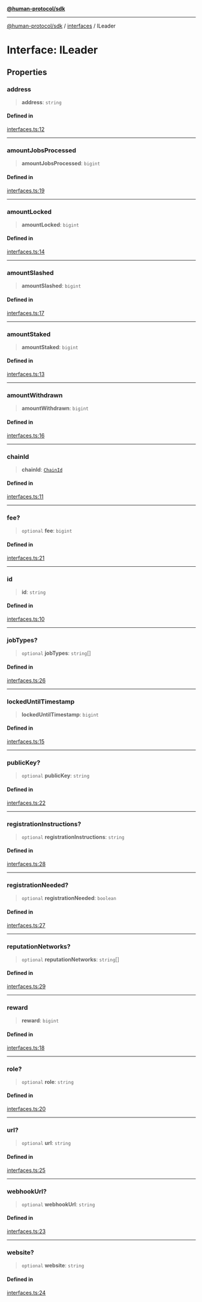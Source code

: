 [**@human-protocol/sdk**](../../README.md)

***

[@human-protocol/sdk](../../modules.md) / [interfaces](../README.md) / ILeader

# Interface: ILeader

## Properties

### address

> **address**: `string`

#### Defined in

[interfaces.ts:12](https://github.com/humanprotocol/human-protocol/blob/90708c31f10beb8c39c0abd078b41cb6cae38b08/packages/sdk/typescript/human-protocol-sdk/src/interfaces.ts#L12)

***

### amountJobsProcessed

> **amountJobsProcessed**: `bigint`

#### Defined in

[interfaces.ts:19](https://github.com/humanprotocol/human-protocol/blob/90708c31f10beb8c39c0abd078b41cb6cae38b08/packages/sdk/typescript/human-protocol-sdk/src/interfaces.ts#L19)

***

### amountLocked

> **amountLocked**: `bigint`

#### Defined in

[interfaces.ts:14](https://github.com/humanprotocol/human-protocol/blob/90708c31f10beb8c39c0abd078b41cb6cae38b08/packages/sdk/typescript/human-protocol-sdk/src/interfaces.ts#L14)

***

### amountSlashed

> **amountSlashed**: `bigint`

#### Defined in

[interfaces.ts:17](https://github.com/humanprotocol/human-protocol/blob/90708c31f10beb8c39c0abd078b41cb6cae38b08/packages/sdk/typescript/human-protocol-sdk/src/interfaces.ts#L17)

***

### amountStaked

> **amountStaked**: `bigint`

#### Defined in

[interfaces.ts:13](https://github.com/humanprotocol/human-protocol/blob/90708c31f10beb8c39c0abd078b41cb6cae38b08/packages/sdk/typescript/human-protocol-sdk/src/interfaces.ts#L13)

***

### amountWithdrawn

> **amountWithdrawn**: `bigint`

#### Defined in

[interfaces.ts:16](https://github.com/humanprotocol/human-protocol/blob/90708c31f10beb8c39c0abd078b41cb6cae38b08/packages/sdk/typescript/human-protocol-sdk/src/interfaces.ts#L16)

***

### chainId

> **chainId**: [`ChainId`](../../enums/enumerations/ChainId.md)

#### Defined in

[interfaces.ts:11](https://github.com/humanprotocol/human-protocol/blob/90708c31f10beb8c39c0abd078b41cb6cae38b08/packages/sdk/typescript/human-protocol-sdk/src/interfaces.ts#L11)

***

### fee?

> `optional` **fee**: `bigint`

#### Defined in

[interfaces.ts:21](https://github.com/humanprotocol/human-protocol/blob/90708c31f10beb8c39c0abd078b41cb6cae38b08/packages/sdk/typescript/human-protocol-sdk/src/interfaces.ts#L21)

***

### id

> **id**: `string`

#### Defined in

[interfaces.ts:10](https://github.com/humanprotocol/human-protocol/blob/90708c31f10beb8c39c0abd078b41cb6cae38b08/packages/sdk/typescript/human-protocol-sdk/src/interfaces.ts#L10)

***

### jobTypes?

> `optional` **jobTypes**: `string`[]

#### Defined in

[interfaces.ts:26](https://github.com/humanprotocol/human-protocol/blob/90708c31f10beb8c39c0abd078b41cb6cae38b08/packages/sdk/typescript/human-protocol-sdk/src/interfaces.ts#L26)

***

### lockedUntilTimestamp

> **lockedUntilTimestamp**: `bigint`

#### Defined in

[interfaces.ts:15](https://github.com/humanprotocol/human-protocol/blob/90708c31f10beb8c39c0abd078b41cb6cae38b08/packages/sdk/typescript/human-protocol-sdk/src/interfaces.ts#L15)

***

### publicKey?

> `optional` **publicKey**: `string`

#### Defined in

[interfaces.ts:22](https://github.com/humanprotocol/human-protocol/blob/90708c31f10beb8c39c0abd078b41cb6cae38b08/packages/sdk/typescript/human-protocol-sdk/src/interfaces.ts#L22)

***

### registrationInstructions?

> `optional` **registrationInstructions**: `string`

#### Defined in

[interfaces.ts:28](https://github.com/humanprotocol/human-protocol/blob/90708c31f10beb8c39c0abd078b41cb6cae38b08/packages/sdk/typescript/human-protocol-sdk/src/interfaces.ts#L28)

***

### registrationNeeded?

> `optional` **registrationNeeded**: `boolean`

#### Defined in

[interfaces.ts:27](https://github.com/humanprotocol/human-protocol/blob/90708c31f10beb8c39c0abd078b41cb6cae38b08/packages/sdk/typescript/human-protocol-sdk/src/interfaces.ts#L27)

***

### reputationNetworks?

> `optional` **reputationNetworks**: `string`[]

#### Defined in

[interfaces.ts:29](https://github.com/humanprotocol/human-protocol/blob/90708c31f10beb8c39c0abd078b41cb6cae38b08/packages/sdk/typescript/human-protocol-sdk/src/interfaces.ts#L29)

***

### reward

> **reward**: `bigint`

#### Defined in

[interfaces.ts:18](https://github.com/humanprotocol/human-protocol/blob/90708c31f10beb8c39c0abd078b41cb6cae38b08/packages/sdk/typescript/human-protocol-sdk/src/interfaces.ts#L18)

***

### role?

> `optional` **role**: `string`

#### Defined in

[interfaces.ts:20](https://github.com/humanprotocol/human-protocol/blob/90708c31f10beb8c39c0abd078b41cb6cae38b08/packages/sdk/typescript/human-protocol-sdk/src/interfaces.ts#L20)

***

### url?

> `optional` **url**: `string`

#### Defined in

[interfaces.ts:25](https://github.com/humanprotocol/human-protocol/blob/90708c31f10beb8c39c0abd078b41cb6cae38b08/packages/sdk/typescript/human-protocol-sdk/src/interfaces.ts#L25)

***

### webhookUrl?

> `optional` **webhookUrl**: `string`

#### Defined in

[interfaces.ts:23](https://github.com/humanprotocol/human-protocol/blob/90708c31f10beb8c39c0abd078b41cb6cae38b08/packages/sdk/typescript/human-protocol-sdk/src/interfaces.ts#L23)

***

### website?

> `optional` **website**: `string`

#### Defined in

[interfaces.ts:24](https://github.com/humanprotocol/human-protocol/blob/90708c31f10beb8c39c0abd078b41cb6cae38b08/packages/sdk/typescript/human-protocol-sdk/src/interfaces.ts#L24)
